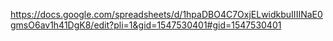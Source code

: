 https://docs.google.com/spreadsheets/d/1hpaDBO4C7OxjELwidkbuIIIINaE0gmsO6av1h41DgK8/edit?pli=1&gid=1547530401#gid=1547530401
